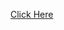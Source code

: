 [Click Here](https://public.tableau.com/app/profile/nour.aldahan/viz/TitanicDashboared/Dashboard1?publish=yes)
